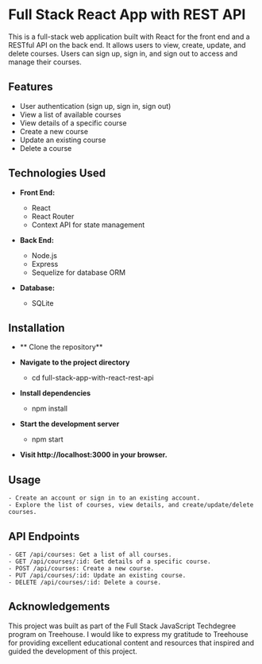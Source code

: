# Full Stack React App with REST API

This is a full-stack web application built with React for the front end and a RESTful API on the back end. It allows users to view, create, update, and delete courses. Users can sign up, sign in, and sign out to access and manage their courses.

## Features

- User authentication (sign up, sign in, sign out)
- View a list of available courses
- View details of a specific course
- Create a new course
- Update an existing course
- Delete a course

## Technologies Used

- **Front End:**
  - React
  - React Router
  - Context API for state management

- **Back End:**
  - Node.js
  - Express
  - Sequelize for database ORM

- **Database:**
  - SQLite

## Installation

- ** Clone the repository**
- **Navigate to the project directory**
    - cd full-stack-app-with-react-rest-api

- **Install dependencies**
    - npm install

- **Start the development server**
    - npm start

- **Visit  http://localhost:3000 in your browser.**

## Usage

    - Create an account or sign in to an existing account.
    - Explore the list of courses, view details, and create/update/delete courses.

## API Endpoints

    - GET /api/courses: Get a list of all courses.
    - GET /api/courses/:id: Get details of a specific course.
    - POST /api/courses: Create a new course.
    - PUT /api/courses/:id: Update an existing course.
    - DELETE /api/courses/:id: Delete a course.

## Acknowledgements

This project was built as part of the Full Stack JavaScript Techdegree program on Treehouse. I would like to express my gratitude to Treehouse for providing excellent educational content and resources that inspired and guided the development of this project.


